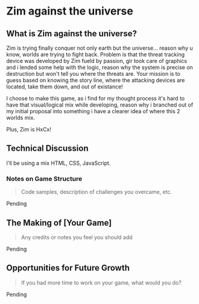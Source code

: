 # Zim against the universe

## What is Zim against the universe?

Zim is trying finally conquer not only earth but the universe... reason why u know, worlds are trying to fight back. Problem is that the threat tracking device was developed by Zim fueld by passion, gir took care of graphics and i lended some help with the logic, reason why the system is precise on destruction but won't tell you where the threats are. Your mission is to guess based on knowing the story line, where the attacking devices are located, take them down, and out of existance!

I choose to make this game, as i find for my thought process it's hard to have that visual/logical mix while developing, reason why i branched out of my initial proposal into something i have a clearer idea of where this 2 worlds mix.

Plus, Zim is HxCx!

## Technical Discussion

I'll be using a mix HTML, CSS, JavaScript.

### Notes on Game Structure

> Code samples, description of challenges you overcame, etc.

Pending

## The Making of [Your Game]

> Any credits or notes you feel you should add

Pending

## Opportunities for Future Growth

> If you had more time to work on your game, what would you do?

Pending
